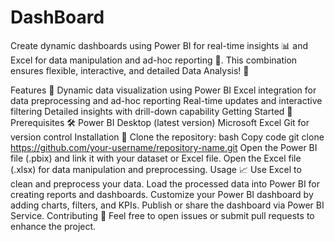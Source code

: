 # DashBoard
Create dynamic dashboards using Power BI for real-time insights 📊 and Excel for data manipulation and ad-hoc reporting 📑. This combination ensures flexible, interactive, and detailed Data Analysis! 🌟


Features 🌟
Dynamic data visualization using Power BI
Excel integration for data preprocessing and ad-hoc reporting
Real-time updates and interactive filtering
Detailed insights with drill-down capability
Getting Started 🚀
Prerequisites 🛠️
Power BI Desktop (latest version)
Microsoft Excel
Git for version control
Installation 🔧
Clone the repository:
bash
Copy code
git clone https://github.com/your-username/repository-name.git
Open the Power BI file (.pbix) and link it with your dataset or Excel file.
Open the Excel file (.xlsx) for data manipulation and preprocessing.
Usage 📈
Use Excel to clean and preprocess your data.
Load the processed data into Power BI for creating reports and dashboards.
Customize your Power BI dashboard by adding charts, filters, and KPIs.
Publish or share the dashboard via Power BI Service.
Contributing 🤝
Feel free to open issues or submit pull requests to enhance the project.
